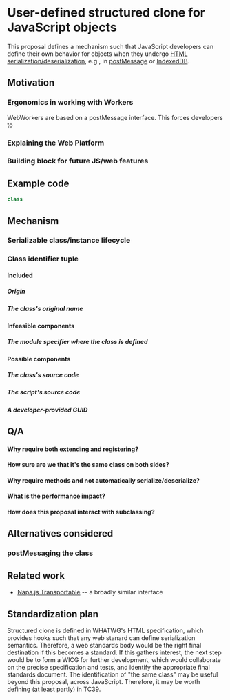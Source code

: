 # User-defined structured clone for JavaScript objects

This proposal defines a mechanism such that JavaScript developers can define their own behavior for objects when they undergo [HTML serialization/deserialization](https://html.spec.whatwg.org/#safe-passing-of-structured-data), e.g., in [postMessage](https://html.spec.whatwg.org/#window-post-message-steps) or [IndexedDB](https://w3c.github.io/IndexedDB/#object-store-storage-operation).

## Motivation

### Ergonomics in working with Workers

WebWorkers are based on a postMessage interface. This forces developers to 

### Explaining the Web Platform

### Building block for future JS/web features

## Example code

```js
class 
```

## Mechanism

### Serializable class/instance lifecycle

### Class identifier tuple

#### Included

##### Origin

##### The class's original name

#### Infeasible components

##### The module specifier where the class is defined

#### Possible components

##### The class's source code

##### The script's source code

##### A developer-provided GUID

## Q/A

#### Why require both extending and registering?

#### How sure are we that it's the same class on both sides?

#### Why require methods and not automatically serialize/deserialize?

#### What is the performance impact?

#### How does this proposal interact with subclassing?

## Alternatives considered

### postMessaging the class

## Related work

- [Napa.js Transportable](https://github.com/Microsoft/napajs/blob/master/docs/api/transport.md#transportable) -- a broadly similar interface

## Standardization plan

Structured clone is defined in WHATWG's HTML specification, which provides hooks such that any web stanard can define serialization semantics. Therefore, a web standards body would be the right final destination if this becomes a standard. If this gathers interest, the next step would be to form a WICG for further development, which would collaborate on the precise specification and tests, and identify the appropriate final standards document. The identification of "the same class" may be useful beyond this proposal, across JavaScript. Therefore, it may be worth defining (at least partly) in TC39.
